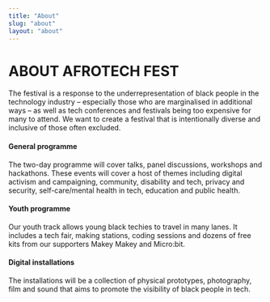 ```yaml
---
title: "About"
slug: "about"
layout: "about"
---
```


<div>
    <h1>ABOUT AFROTECH FEST</h1>
    <p>The festival is a response to the underrepresentation of black people in the technology industry – especially those who are marginalised in additional ways – as well as tech conferences and festivals being too expensive for many to attend. We want to create a festival that is intentionally diverse and inclusive of those often excluded.</p>
    <h4>General programme</h4>
    <p>The two-day programme will cover talks, panel discussions, workshops and hackathons. These events will cover a host of themes including digital activism and campaigning, community, disability and tech, privacy and security, self-care/mental health in tech, education and public health.</p>
    <h4>Youth programme</h4>
    <p>Our youth track allows young black techies to travel in many lanes. It includes a tech fair, making stations, coding sessions and dozens of free kits from our supporters Makey Makey and Micro:bit.</p>
    <h4>Digital installations</h4>
    <p>The installations will be a collection of physical prototypes, photography, film and sound that aims to promote the visibility of black people in tech.</p>
</div>